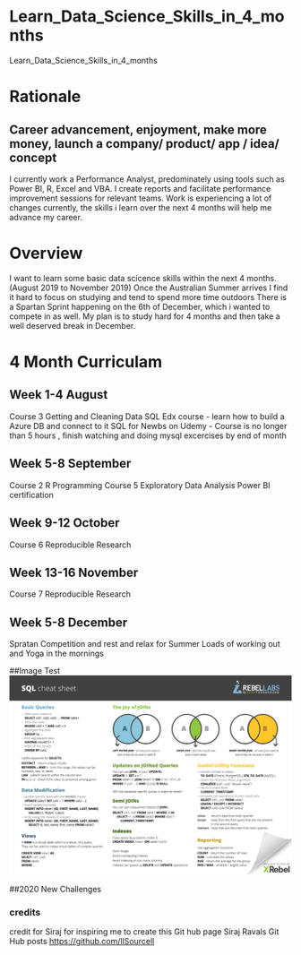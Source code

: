 


# Learn_Data_Science_Skills_in_4_months
Learn_Data_Science_Skills_in_4_months

# Rationale
## Career advancement, enjoyment, make more money, launch a company/ product/ app / idea/ concept
I currently work a Performance Analyst, predominately using tools such as Power BI, R, Excel and VBA.
I create reports and facilitate performance 
improvement sessions for relevant teams.
Work is experiencing a lot of changes currently, the skills i learn over the next 4 months will help me advance my career.

# Overview
I want to learn some basic data scicence skills within the next 4 months.(August 2019 to November 2019)
Once the Australian Summer arrives I find it hard to focus on studying and tend to spend more time outdoors
There is a Spartan Sprint happening on the 6th of December, which i wanted to compete in as well.
My plan is to study hard for 4 months and then take a well deserved break in December.

# 4 Month Curriculam
## Week 1-4 August
Course 3  Getting and Cleaning Data
SQL Edx course - learn how to build a Azure DB and connect to it
SQL for Newbs on Udemy - Course is no longer than 5 hours , finish watching and doing mysql excercises by end of month

## Week 5-8 September
Course 2 R Programming 
Course 5 Exploratory Data Analysis
Power BI certification

## Week 9-12 October
Course 6 Reproducible Research

## Week 13-16 November
Course 7 Reproducible Research

## Week 5-8 December
Spratan Competition and rest and relax for Summer
Loads of working out and Yoga in the mornings

##Image Test
![](images/pretty_image.png)


##2020 
New Challenges

### credits
credit for Siraj for inspiring me to create this Git hub page
Siraj Ravals Git Hub posts
https://github.com/llSourcell

